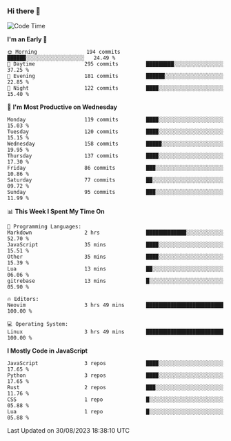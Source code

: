 ### Hi there 👋
<!--START_SECTION:waka-->
![Code Time](http://img.shields.io/badge/Code%20Time-145%20hrs%2012%20mins-blue)

**I'm an Early 🐤** 

```text
🌞 Morning                194 commits         ██████░░░░░░░░░░░░░░░░░░░   24.49 % 
🌆 Daytime                295 commits         █████████░░░░░░░░░░░░░░░░   37.25 % 
🌃 Evening                181 commits         ██████░░░░░░░░░░░░░░░░░░░   22.85 % 
🌙 Night                  122 commits         ████░░░░░░░░░░░░░░░░░░░░░   15.40 % 
```
📅 **I'm Most Productive on Wednesday** 

```text
Monday                   119 commits         ████░░░░░░░░░░░░░░░░░░░░░   15.03 % 
Tuesday                  120 commits         ████░░░░░░░░░░░░░░░░░░░░░   15.15 % 
Wednesday                158 commits         █████░░░░░░░░░░░░░░░░░░░░   19.95 % 
Thursday                 137 commits         ████░░░░░░░░░░░░░░░░░░░░░   17.30 % 
Friday                   86 commits          ███░░░░░░░░░░░░░░░░░░░░░░   10.86 % 
Saturday                 77 commits          ██░░░░░░░░░░░░░░░░░░░░░░░   09.72 % 
Sunday                   95 commits          ███░░░░░░░░░░░░░░░░░░░░░░   11.99 % 
```


📊 **This Week I Spent My Time On** 

```text
💬 Programming Languages: 
Markdown                 2 hrs               █████████████░░░░░░░░░░░░   52.70 % 
JavaScript               35 mins             ████░░░░░░░░░░░░░░░░░░░░░   15.51 % 
Other                    35 mins             ████░░░░░░░░░░░░░░░░░░░░░   15.39 % 
Lua                      13 mins             ██░░░░░░░░░░░░░░░░░░░░░░░   06.06 % 
gitrebase                13 mins             █░░░░░░░░░░░░░░░░░░░░░░░░   05.90 % 

🔥 Editors: 
Neovim                   3 hrs 49 mins       █████████████████████████   100.00 % 

💻 Operating System: 
Linux                    3 hrs 49 mins       █████████████████████████   100.00 % 
```

**I Mostly Code in JavaScript** 

```text
JavaScript               3 repos             ████░░░░░░░░░░░░░░░░░░░░░   17.65 % 
Python                   3 repos             ████░░░░░░░░░░░░░░░░░░░░░   17.65 % 
Rust                     2 repos             ███░░░░░░░░░░░░░░░░░░░░░░   11.76 % 
CSS                      1 repo              █░░░░░░░░░░░░░░░░░░░░░░░░   05.88 % 
Lua                      1 repo              █░░░░░░░░░░░░░░░░░░░░░░░░   05.88 % 
```




 Last Updated on 30/08/2023 18:38:10 UTC
<!--END_SECTION:waka-->

<!--
**YoganshSharma/YoganshSharma** is a ✨ _special_ ✨ repository because its `README.md` (this file) appears on your GitHub profile.

Here are some ideas to get you started:

- 🔭 I’m currently working on ...
- 🌱 I’m currently learning ...
- 👯 I’m looking to collaborate on ...
- 🤔 I’m looking for help with ...
- 💬 Ask me about ...
- 📫 How to reach me: ...
- 😄 Pronouns: ...
- ⚡ Fun fact: ...
-->
